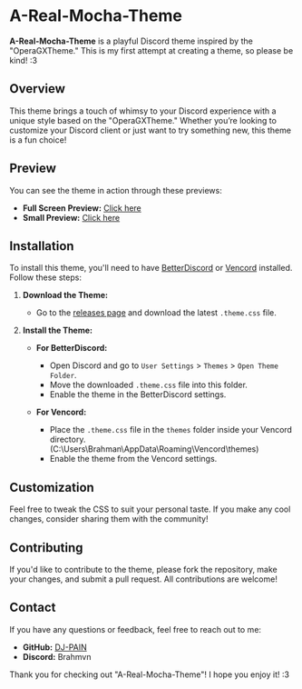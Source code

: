 # A-Real-Mocha-Theme

**A-Real-Mocha-Theme** is a playful Discord theme inspired by the "OperaGXTheme." This is my first attempt at creating a theme, so please be kind! :3

## Overview

This theme brings a touch of whimsy to your Discord experience with a unique style based on the "OperaGXTheme." Whether you’re looking to customize your Discord client or just want to try something new, this theme is a fun choice!

## Preview

You can see the theme in action through these previews:

- **Full Screen Preview:** [Click here](https://github.com/DJ-PAIN/A-Real-Mocha-Theme/blob/main/Large.png?raw=true)
- **Small Preview:** [Click here](https://github.com/DJ-PAIN/A-Real-Mocha-Theme/blob/main/small.png?raw=true)

## Installation

To install this theme, you'll need to have [BetterDiscord](https://betterdiscord.app/) or [Vencord](https://vencord.dev/) installed. Follow these steps:

1. **Download the Theme:**
   - Go to the [releases page](https://github.com/DJ-PAIN/A-Real-Mocha-Theme/releases) and download the latest `.theme.css` file.

2. **Install the Theme:**
   - **For BetterDiscord:** 
     - Open Discord and go to `User Settings` > `Themes` > `Open Theme Folder`.
     - Move the downloaded `.theme.css` file into this folder.
     - Enable the theme in the BetterDiscord settings.

   - **For Vencord:** 
     - Place the `.theme.css` file in the `themes` folder inside your Vencord directory. (C:\Users\Brahman\AppData\Roaming\Vencord\themes)
     - Enable the theme from the Vencord settings.

## Customization

Feel free to tweak the CSS to suit your personal taste. If you make any cool changes, consider sharing them with the community!

## Contributing

If you'd like to contribute to the theme, please fork the repository, make your changes, and submit a pull request. All contributions are welcome!

## Contact

If you have any questions or feedback, feel free to reach out to me:

- **GitHub:** [DJ-PAIN](https://github.com/DJ-PAIN)
- **Discord:** Brahmvn

Thank you for checking out "A-Real-Mocha-Theme"! I hope you enjoy it! :3
